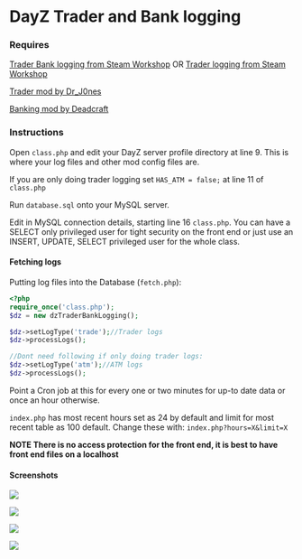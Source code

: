 # DayZ Trader and Bank logging

### Requires

[Trader Bank logging from Steam Workshop](https://steamcommunity.com/sharedfiles/filedetails/?id=2114540423 "@TBLogging") OR [Trader logging from Steam Workshop](https://steamcommunity.com/sharedfiles/filedetails/?id=2115376735 "@TLogging")

[Trader mod by Dr_J0nes](https://steamcommunity.com/sharedfiles/filedetails/?id=1590841260)

[Banking mod by Deadcraft](https://steamcommunity.com/workshop/filedetails/?id=1836257061)


### Instructions

Open `class.php` and edit your DayZ server profile directory at line 9. This is where your log files and other mod config files are.

If you are only doing trader logging set `HAS_ATM = false;` at line 11 of `class.php`

Run `database.sql` onto your MySQL server.

Edit in MySQL connection details, starting line 16 `class.php`. 
You can have a SELECT only privileged user for tight security on the front end or just use an INSERT, UPDATE, SELECT privileged user for the whole class.

#### Fetching logs

Putting log files into the Database (`fetch.php`):

```php
<?php
require_once('class.php');
$dz = new dzTraderBankLogging();

$dz->setLogType('trade');//Trader logs
$dz->processLogs();

//Dont need following if only doing trader logs:
$dz->setLogType('atm');//ATM logs
$dz->processLogs();
```

Point a Cron job at this for every one or two minutes for up-to date data or once an hour otherwise.


`index.php` has most recent hours set as 24 by default and limit for most recent table as 100 default.
Change these with: `index.php?hours=X&limit=X`


__NOTE There is no access protection for the front end, it is best to have front end files on a localhost__


#### Screenshots

![](https://steamuserimages-a.akamaihd.net/ugc/1044219148020747745/112A3D2EFCA4C07C25532AD04F81315028805665/?imw=637&imh=358)

![](https://steamuserimages-a.akamaihd.net/ugc/1044219148020736417/758A2331CCEBF035CF4AA488D060EB6ABF5B2079/?imw=637&imh=358)

![](https://steamuserimages-a.akamaihd.net/ugc/1044219148020748533/7DA322E50BB87607F2E51DB90C5EAB2FA2C1B18E/?imw=637&imh=358)

![](https://steamuserimages-a.akamaihd.net/ugc/1044219148020748836/75776473D43AA4840620BCBE47037A44CDD2FDF9/?imw=637&imh=358)



